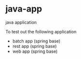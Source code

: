 # java-app
java application

To test out the following application
- batch app (spring base)
- rest app (spring base)
- web app (spring base)